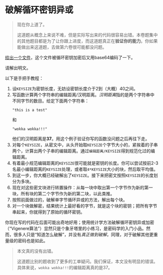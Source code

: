 # 破解循环密钥异或

> 现在你上道了。
> 
> 这道题从概念上来说不难，但是实际写出来的代码很容易出错。本卷题集中的其他题目都是为了让你跟上进度，而这道题真正在**验证你的能力**。你如果能做出来这道题，去做第六卷很可能都没问题。

[给出一个文件](../../golang/6.txt)，这个文件被循环密钥加密后又用base64编码了一下。

请解出明文。

以下是手把手教程：

1. 设`KEYSIZE`为密钥长度，无妨设密钥长度介于2到（大概）40之间。
2. 写函数计算两个字符串的编辑距离/汉明距离。*汉明距离*指的是两个字符串中不同字节的数目。给定下面两个字符串：
    ```
    "this is a test"
    ```
    和
    ```
    "wokka wokka!!!"
    ```
    他们的汉明距离是**37**。用这个例子验证你写的函数没问题之后再往下走。
3. 对每个`KEYSIZE`，从密文中，从头开始取`KEYSIZE`个字节大小的，紧挨着的子串两个，计算出两个子串的编辑距离。通过`编辑距离/KEYSIZE`得到规范化过的编辑距离。
4. 有着最小规范编辑距离的`KEYSIZE`很可能就是密钥的长度。你可以尝试按前2-3名最小编辑距离的`KEYSIZE`处理，或者取`4*KEYSIZE`大小的块，然后取平均值。
5. 到这一步，你大概已经破解出了`KEYSIZE`。接下来把密文按照`KEYSIZE`的长度划分为多块。
6. 现在对这些密文块进行转置操作：从每一块中取出第一个字节作为新的第一块，所有块的第二个字节作为新的第二块，以此类推。
7. 按照前面做过的，破解单字节循环异或的方法，解出每个块。
8. 对一个块做解密，结果统计上最好看的字节，就是这个块的密钥；把所有字节串起来，你就得到了原始的循环密钥。

你现在写的代码在后面可能出奇地好用；使用统计学方法破解循环密钥异或加密（“Vigenere算法”）显然只是个象牙塔里的小练习，是密码学的入门小品。然而，很多人只是“知道怎么破解”，并没有*真正做到破解*，同理，对于破解其他更重量级的密码也是如此。

> 本文真的没有出错。
> 
> 这道题比别的题收到了更多的工单疑问。我们保证，本文没有明显的错误。具体来说，`wokka wokka!!!`的编辑距离真的是37。
